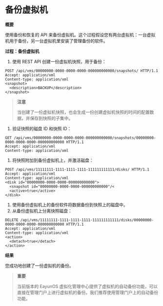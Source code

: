 # 备份虚拟机

**概要**

使用备份和恢复的 API 来备份虚拟机。这个过程假设您有两台虚拟机：一台虚拟机用于备份，另一台虚拟机里安装了管理备份的软件。

**过程：备份虚拟机**

1. 使用 REST API 创建一份虚拟机快照，用于备份：

  ```
POST /api/vms/00000000-0000-0000-0000-000000000000/snapshots/ HTTP/1.1
Accept: application/xml
Content-type: application/xml
<snapshot>
    <description>BACKUP</description>
</snapshot>
  ```

  > **注意**
  > 
  > 当创建了一份虚拟机快照，也会生成一份创建虚拟机快照的时间的配置数据，并保存到快照的子集中。

1. 验证快照的磁盘 ID 和快照 ID：

  ```
GET /api/vms/00000000-0000-0000-0000-000000000000/snapshots/00000000-0000-0000-0000-000000000000 HTTP/1.1
Accept: application/xml
Content-type: application/xml
   ```

1. 将快照附加到备份虚拟机上，并激活磁盘：

  ```
POST /api/vms/11111111-1111-1111-1111-111111111111/disks/ HTTP/1.1
Accept: application/xml
Content-type: application/xml
<disk id="00000000-0000-0000-000000000000">
    <snapshot id="00000000-0000-0000-000000000000"/<
    <active>true</active>
</disk>
  ```

1. 使用备份虚拟机上的备份软件将数据备份到快照上的磁盘中。
1. 从备份虚拟机上分离快照磁盘：

  ```
DELETE /api/vms/11111111-1111-1111-1111-111111111111/disks/00000000-0000-0000-0000-000000000000 HTTP/1.1
Accept: application/xml
Content-type: application/xml
<action>
    <detach>true</detach>
</action>
  ```

**结果**

您成功地创建了一份虚拟机的备份。

> **重要**
> 
> 当前版本的 EayunOS 虚拟化管理中心提供了虚拟机的自动备份功能，可以直接在管理门户上进行虚拟机的备份。我们推荐使用管理门户上的自动备份功能。
